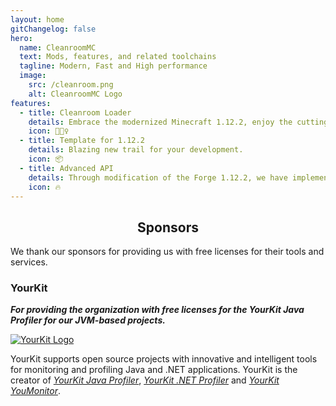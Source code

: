 ```yaml
---
layout: home
gitChangelog: false
hero:
  name: CleanroomMC
  text: Mods, features, and related toolchains
  tagline: Modern, Fast and High performance
  image:
    src: /cleanroom.png
    alt: CleanroomMC Logo
features:
  - title: Cleanroom Loader
    details: Embrace the modernized Minecraft 1.12.2, enjoy the cutting-edge toolchain.
    icon: 🏃🏻‍♀️
  - title: Template for 1.12.2
    details: Blazing new trail for your development.
    icon: 📦
  - title: Advanced API
    details: Through modification of the Forge 1.12.2, we have implemented a number of useful and reliable APIs.
    icon: 🔥
---
```



## <div class="center">Sponsors</div>

<div class="center">We thank our sponsors for providing us with free licenses for their tools and services.</div>

### YourKit

***For providing the organization with free licenses for the YourKit Java Profiler for our JVM-based projects.***

[![YourKit Logo](/yourkit.png)](https://www.yourkit.com/)

YourKit supports open source projects with innovative and intelligent tools
for monitoring and profiling Java and .NET applications.
YourKit is the creator of [*YourKit Java Profiler*](https://www.yourkit.com/java/profiler/), [*YourKit .NET Profiler*](https://www.yourkit.com/dotnet-profiler/) and [*YourKit YouMonitor*](https://www.yourkit.com/youmonitor/).

<style>
:root {
  --vp-home-hero-name-color: transparent;
  --vp-home-hero-name-background: -webkit-linear-gradient(120deg, #bd34fe 30%, #41d1ff);

  --vp-home-hero-image-background-image: linear-gradient(-45deg, #bd34fe 50%, #47caff 50%);
  --vp-home-hero-image-filter: blur(44px);
}

@media (min-width: 640px) {
  :root {
    --vp-home-hero-image-filter: blur(56px);
  }
}

@media (min-width: 960px) {
  :root {
    --vp-home-hero-image-filter: blur(68px);
  }
}

.center {
  justify-content: center;
  display: flex;
}
</style>
